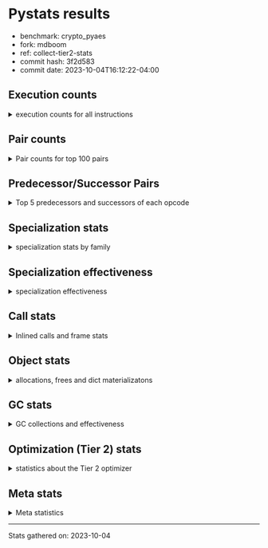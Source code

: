 
# Pystats results

- benchmark: crypto_pyaes
- fork: mdboom
- ref: collect-tier2-stats
- commit hash: 3f2d583
- commit date: 2023-10-04T16:12:22-04:00

## Execution counts

<details>
<summary> execution counts for all instructions </summary>

|Name | Count | Self | Cumulative | Miss ratio | 
|---|---:|---:|---:|---:|
| LOAD_FAST | 43,683,180 | 19.5% | 19.5% |  |
| BINARY_OP | 33,325,640 | 14.9% | 34.4% |  |
| BINARY_SUBSCR_LIST_INT | 22,788,960 | 10.2% | 44.6% |  |
| LOAD_CONST | 18,829,860 | 8.4% | 53.0% |  |
| LOAD_FAST_LOAD_FAST | 13,299,720 | 5.9% | 58.9% |  |
| ENTER_EXECUTOR | 8,807,080 | 3.9% | 62.8% |  |
| LOAD_ATTR_INSTANCE_VALUE | 7,770,840 | 3.5% | 66.3% |  |
| STORE_FAST | 6,739,500 | 3.0% | 69.3% |  |
| STORE_SUBSCR_LIST_INT | 6,391,800 | 2.9% | 72.2% |  |
| BINARY_OP_ADD_INT | 4,318,320 | 1.9% | 74.1% |  |
| LOAD_GLOBAL_MODULE | 4,144,840 | 1.9% | 75.9% |  |
| LOAD_ATTR_METHOD_NO_DICT | 3,796,320 | 1.7% | 77.6% |  |
| PUSH_NULL | 3,106,740 | 1.4% | 79.0% |  |
| LOAD_ATTR_NONDESCRIPTOR_WITH_VALUES | 2,934,720 | 1.3% | 80.3% |  |
| LIST_APPEND | 2,933,160 | 1.3% | 81.6% |  |
| STORE_FAST_STORE_FAST | 2,932,560 | 1.3% | 83.0% |  |
| CALL_LIST_APPEND | 2,760,960 | 1.2% | 84.2% |  |
| FOR_ITER | 2,760,780 | 1.2% | 85.4% |  |
| JUMP_BACKWARD | 2,760,560 | 1.2% | 86.7% |  |
| UNPACK_SEQUENCE_TWO_TUPLE | 2,760,000 | 1.2% | 87.9% |  |
| LOAD_GLOBAL_BUILTIN | 2,417,220 | 1.1% | 89.0% |  |
| RESUME_CHECK | 2,244,300 | 1.0% | 90.0% |  |
| POP_JUMP_IF_FALSE | 2,078,580 | 0.9% | 90.9% |  |
| RETURN_VALUE | 2,071,380 | 0.9% | 91.8% |  |
| CALL_PY_EXACT_ARGS | 2,071,260 | 0.9% | 92.7% |  |
| LOAD_ATTR_MODULE | 1,553,560 | 0.7% | 93.4% |  |
| TO_BOOL | 1,553,420 | 0.7% | 94.1% |  |
| CALL_TYPE_1 | 1,553,040 | 0.7% | 94.8% |  |
| CALL_METHOD_DESCRIPTOR_NOARGS | 1,553,040 | 0.7% | 95.5% |  |
| CALL_METHOD_DESCRIPTOR_FAST | 1,553,040 | 0.7% | 96.2% |  |
| SWAP | 869,400 | 0.4% | 96.6% |  |
| FOR_ITER_RANGE | 865,400 | 0.4% | 97.0% |  |
| GET_ITER | 865,020 | 0.4% | 97.4% |  |
| CALL_BUILTIN_CLASS | 864,900 | 0.4% | 97.8% |  |
| CALL_LEN | 863,640 | 0.4% | 98.1% |  |
| BUILD_LIST | 691,260 | 0.3% | 98.4% |  |
| COMPARE_OP_INT | 525,240 | 0.2% | 98.7% |  |
| COPY | 348,120 | 0.2% | 98.8% |  |
| BINARY_OP_SUBTRACT_INT | 347,880 | 0.2% | 99.0% |  |
| BINARY_OP_MULTIPLY_INT | 345,240 | 0.2% | 99.1% |  |
| LIST_EXTEND | 345,180 | 0.2% | 99.3% |  |
| POP_TOP | 344,820 | 0.2% | 99.5% |  |
| STORE_ATTR_INSTANCE_VALUE | 173,400 | 0.1% | 99.5% |  |
| LOAD_FAST_AND_CLEAR | 173,280 | 0.1% | 99.6% |  |
| RETURN_CONST | 173,040 | 0.1% | 99.7% |  |
| BINARY_SLICE | 172,920 | 0.1% | 99.8% |  |
| LOAD_ATTR_METHOD_WITH_VALUES | 172,860 | 0.1% | 99.8% |  |
| UNPACK_SEQUENCE_LIST | 172,560 | 0.1% | 99.9% |  |
| LOAD_ATTR_PROPERTY | 172,560 | 0.1% | 100.0% |  |
| JUMP_FORWARD | 1,200 | 0.0% | 100.0% |  |
| EXTENDED_ARG | 1,200 | 0.0% | 100.0% |  |
| CALL | 900 | 0.0% | 100.0% |  |
| LOAD_ATTR | 320 | 0.0% | 100.0% |  |
| INTERPRETER_EXIT | 240 | 0.0% | 100.0% |  |
| CALL_BUILTIN_FAST | 240 | 0.0% | 100.0% |  |
| BINARY_SUBSCR_TUPLE_INT | 240 | 0.0% | 100.0% |  |
| LOAD_GLOBAL | 220 | 0.0% | 100.0% |  |
| LOAD_DEREF | 180 | 0.0% | 100.0% |  |
| TO_BOOL_BOOL | 120 | 0.0% | 100.0% |  |
| STORE_FAST_LOAD_FAST | 120 | 0.0% | 100.0% |  |
| POP_JUMP_IF_NOT_NONE | 120 | 0.0% | 100.0% |  |
| EXIT_INIT_CHECK | 120 | 0.0% | 100.0% |  |
| CONTAINS_OP | 120 | 0.0% | 100.0% |  |
| CALL_ISINSTANCE | 120 | 0.0% | 100.0% |  |
| CALL_FUNCTION_EX | 120 | 0.0% | 100.0% |  |
| CALL_ALLOC_AND_ENTER_INIT | 120 | 0.0% | 100.0% |  |
| BINARY_SUBSCR_DICT | 120 | 0.0% | 100.0% |  |
| COMPARE_OP | 80 | 0.0% | 100.0% |  |
| NOP | 60 | 0.0% | 100.0% |  |
| LOAD_FAST_CHECK | 60 | 0.0% | 100.0% |  |
| COPY_FREE_VARS | 60 | 0.0% | 100.0% |  |
| CALL_INTRINSIC_1 | 60 | 0.0% | 100.0% |  |
| BINARY_OP_SUBTRACT_FLOAT | 60 | 0.0% | 100.0% |  |


</details>

## Pair counts

<details>
<summary> Pair counts for top 100 pairs </summary>

|Pair | Count | Self | Cumulative | 
|---|---:|---:|---:|
| LOAD_CONST BINARY_OP | 14,676,000 | 6.6% | 6.6% |
| LOAD_FAST BINARY_SUBSCR_LIST_INT | 13,116,120 | 5.9% | 12.4% |
| BINARY_SUBSCR_LIST_INT LOAD_FAST | 8,980,320 | 4.0% | 16.4% |
| BINARY_SUBSCR_LIST_INT BINARY_OP | 8,457,120 | 3.8% | 20.2% |
| BINARY_OP BINARY_SUBSCR_LIST_INT | 8,285,280 | 3.7% | 23.9% |
| LOAD_FAST LOAD_ATTR_INSTANCE_VALUE | 7,770,600 | 3.5% | 27.4% |
| BINARY_OP LOAD_FAST | 7,075,800 | 3.2% | 30.5% |
| LOAD_ATTR_INSTANCE_VALUE LOAD_FAST | 6,733,440 | 3.0% | 33.5% |
| STORE_SUBSCR_LIST_INT ENTER_EXECUTOR | 6,214,960 | 2.8% | 36.3% |
| LOAD_FAST_LOAD_FAST STORE_SUBSCR_LIST_INT | 6,212,160 | 2.8% | 39.1% |
| BINARY_OP LOAD_FAST_LOAD_FAST | 6,212,160 | 2.8% | 41.8% |
| BINARY_SUBSCR_LIST_INT LOAD_CONST | 5,177,520 | 2.3% | 44.2% |
| ENTER_EXECUTOR BINARY_OP | 4,660,200 | 2.1% | 46.2% |
| BINARY_OP LOAD_CONST | 4,314,840 | 1.9% | 48.2% |
| LOAD_FAST_LOAD_FAST LOAD_FAST | 3,969,120 | 1.8% | 49.9% |
| BINARY_OP_ADD_INT LOAD_CONST | 3,969,000 | 1.8% | 51.7% |
| LOAD_FAST BINARY_OP_ADD_INT | 3,968,880 | 1.8% | 53.5% |
| LOAD_ATTR_METHOD_NO_DICT LOAD_FAST | 3,796,320 | 1.7% | 55.2% |
| PUSH_NULL LOAD_FAST | 3,106,200 | 1.4% | 56.6% |
| LOAD_FAST LOAD_ATTR_NONDESCRIPTOR_WITH_VALUES | 2,934,720 | 1.3% | 57.9% |
| LOAD_ATTR_NONDESCRIPTOR_WITH_VALUES LOAD_FAST_LOAD_FAST | 2,933,520 | 1.3% | 59.2% |
| BINARY_OP LIST_APPEND | 2,932,920 | 1.3% | 60.5% |
| LIST_APPEND JUMP_BACKWARD | 2,760,180 | 1.2% | 61.7% |
| UNPACK_SEQUENCE_TWO_TUPLE STORE_FAST_STORE_FAST | 2,760,000 | 1.2% | 63.0% |
| STORE_FAST_STORE_FAST LOAD_FAST_LOAD_FAST | 2,760,000 | 1.2% | 64.2% |
| LOAD_FAST_LOAD_FAST BINARY_OP | 2,760,000 | 1.2% | 65.4% |
| JUMP_BACKWARD FOR_ITER | 2,760,000 | 1.2% | 66.7% |
| FOR_ITER UNPACK_SEQUENCE_TWO_TUPLE | 2,760,000 | 1.2% | 67.9% |
| LOAD_FAST LOAD_CONST | 2,426,640 | 1.1% | 69.0% |
| LOAD_GLOBAL_BUILTIN LOAD_FAST | 2,416,980 | 1.1% | 70.0% |
| STORE_FAST LOAD_GLOBAL_MODULE | 2,416,680 | 1.1% | 71.1% |
| STORE_FAST LOAD_FAST | 2,246,940 | 1.0% | 72.1% |
| LOAD_FAST LOAD_ATTR_METHOD_NO_DICT | 2,243,280 | 1.0% | 73.1% |
| BINARY_OP CALL_LIST_APPEND | 2,243,280 | 1.0% | 74.1% |
| CALL_PY_EXACT_ARGS RESUME_CHECK | 2,071,260 | 0.9% | 75.1% |
| CALL_LIST_APPEND LOAD_FAST | 2,070,720 | 0.9% | 76.0% |
| BINARY_OP BINARY_OP | 1,909,380 | 0.9% | 76.8% |
| RESUME_CHECK LOAD_GLOBAL_BUILTIN | 1,726,120 | 0.8% | 77.6% |
| LOAD_ATTR_MODULE PUSH_NULL | 1,553,560 | 0.7% | 78.3% |
| POP_JUMP_IF_FALSE LOAD_FAST | 1,553,460 | 0.7% | 79.0% |
| LOAD_GLOBAL_MODULE LOAD_ATTR_MODULE | 1,553,460 | 0.7% | 79.7% |
| LOAD_FAST CALL_PY_EXACT_ARGS | 1,553,360 | 0.7% | 80.4% |
| RETURN_VALUE STORE_FAST | 1,553,280 | 0.7% | 81.1% |
| TO_BOOL POP_JUMP_IF_FALSE | 1,553,040 | 0.7% | 81.8% |
| STORE_FAST ENTER_EXECUTOR | 1,553,040 | 0.7% | 82.5% |
| LOAD_GLOBAL_MODULE LOAD_ATTR_METHOD_NO_DICT | 1,553,040 | 0.7% | 83.2% |
| LOAD_FAST TO_BOOL | 1,553,040 | 0.7% | 83.8% |
| LOAD_FAST PUSH_NULL | 1,553,040 | 0.7% | 84.5% |
| LOAD_FAST CALL_TYPE_1 | 1,553,040 | 0.7% | 85.2% |
| LOAD_FAST CALL_METHOD_DESCRIPTOR_NOARGS | 1,553,040 | 0.7% | 85.9% |
| LOAD_FAST CALL_METHOD_DESCRIPTOR_FAST | 1,553,040 | 0.7% | 86.6% |
| ENTER_EXECUTOR LOAD_GLOBAL_MODULE | 1,553,040 | 0.7% | 87.3% |
| CALL_TYPE_1 STORE_FAST | 1,553,040 | 0.7% | 88.0% |
| CALL_METHOD_DESCRIPTOR_NOARGS RETURN_VALUE | 1,553,040 | 0.7% | 88.7% |
| CALL_METHOD_DESCRIPTOR_FAST STORE_FAST | 1,553,040 | 0.7% | 89.4% |
| ENTER_EXECUTOR LOAD_FAST_LOAD_FAST | 1,381,680 | 0.6% | 90.0% |
| FOR_ITER_RANGE STORE_FAST | 865,180 | 0.4% | 90.4% |
| CALL_BUILTIN_CLASS GET_ITER | 864,840 | 0.4% | 90.8% |
| LOAD_CONST BINARY_SUBSCR_LIST_INT | 862,800 | 0.4% | 91.2% |
| LOAD_GLOBAL_MODULE LOAD_CONST | 692,040 | 0.3% | 91.5% |
| GET_ITER FOR_ITER_RANGE | 691,860 | 0.3% | 91.8% |
| LOAD_CONST LOAD_CONST | 690,600 | 0.3% | 92.1% |
| LOAD_CONST CALL_BUILTIN_CLASS | 690,600 | 0.3% | 92.4% |
| LOAD_FAST BINARY_OP | 690,380 | 0.3% | 92.7% |
| CALL_LIST_APPEND ENTER_EXECUTOR | 690,240 | 0.3% | 93.0% |
| COMPARE_OP_INT POP_JUMP_IF_FALSE | 525,120 | 0.2% | 93.3% |
| LOAD_CONST LOAD_FAST | 519,720 | 0.2% | 93.5% |
| CALL_LEN LOAD_CONST | 518,160 | 0.2% | 93.7% |
| LOAD_ATTR_INSTANCE_VALUE CALL_LEN | 517,800 | 0.2% | 93.9% |
| ENTER_EXECUTOR CALL_LIST_APPEND | 517,680 | 0.2% | 94.2% |
| LOAD_CONST BINARY_OP_ADD_INT | 349,440 | 0.2% | 94.3% |
| LOAD_FAST_LOAD_FAST BINARY_SUBSCR_LIST_INT | 348,000 | 0.2% | 94.5% |
| LOAD_CONST COMPARE_OP_INT | 346,440 | 0.2% | 94.6% |
| LOAD_CONST BINARY_OP_SUBTRACT_INT | 346,440 | 0.2% | 94.8% |
| LOAD_FAST CALL_LEN | 345,840 | 0.2% | 95.0% |
| BUILD_LIST LOAD_CONST | 345,360 | 0.2% | 95.1% |
| RESUME_CHECK LOAD_FAST | 345,180 | 0.2% | 95.3% |
| STORE_FAST BUILD_LIST | 345,120 | 0.2% | 95.4% |
| LOAD_FAST BINARY_OP_MULTIPLY_INT | 345,120 | 0.2% | 95.6% |
| LOAD_CONST LIST_EXTEND | 345,120 | 0.2% | 95.7% |
| BINARY_OP_MULTIPLY_INT LOAD_CONST | 345,120 | 0.2% | 95.9% |
| SWAP SWAP | 175,080 | 0.1% | 96.0% |
| SWAP STORE_SUBSCR_LIST_INT | 175,080 | 0.1% | 96.0% |
| STORE_SUBSCR_LIST_INT LOAD_FAST | 175,080 | 0.1% | 96.1% |
| BINARY_OP SWAP | 174,960 | 0.1% | 96.2% |
| LOAD_FAST CALL_BUILTIN_CLASS | 174,040 | 0.1% | 96.3% |
| COPY COPY | 174,000 | 0.1% | 96.3% |
| COPY BINARY_SUBSCR_LIST_INT | 174,000 | 0.1% | 96.4% |
| POP_JUMP_IF_FALSE ENTER_EXECUTOR | 173,640 | 0.1% | 96.5% |
| ENTER_EXECUTOR LOAD_FAST | 173,520 | 0.1% | 96.6% |
| SWAP BUILD_LIST | 173,160 | 0.1% | 96.7% |
| LOAD_GLOBAL_MODULE LOAD_FAST | 173,160 | 0.1% | 96.7% |
| LOAD_FAST_AND_CLEAR SWAP | 173,160 | 0.1% | 96.8% |
| GET_ITER LOAD_FAST_AND_CLEAR | 173,160 | 0.1% | 96.9% |
| BUILD_LIST SWAP | 173,160 | 0.1% | 97.0% |
| SWAP FOR_ITER_RANGE | 173,040 | 0.1% | 97.0% |
| LIST_APPEND ENTER_EXECUTOR | 172,980 | 0.1% | 97.1% |
| STORE_FAST STORE_FAST | 172,920 | 0.1% | 97.2% |
| RESUME_CHECK LOAD_GLOBAL_MODULE | 172,920 | 0.1% | 97.3% |
| LOAD_FAST COPY | 172,800 | 0.1% | 97.4% |


</details>

## Predecessor/Successor Pairs

<details>
<summary> Top 5 predecessors and successors of each opcode </summary>

### BINARY_SLICE

<details>
<summary> Successors and predecessors for BINARY_SLICE </summary>

|Predecessors | Count | Percentage | 
|---|---:|---:|
| BINARY_OP_ADD_INT | 172,800 | 99.9% |
| LOAD_CONST | 120 | 0.1% |

|Successors | Count | Percentage | 
|---|---:|---:|
| CALL_PY_EXACT_ARGS | 172,560 | 99.8% |
| CALL_BUILTIN_FAST | 240 | 0.1% |
| LOAD_FAST | 120 | 0.1% |


</details>

### CACHE

<details>
<summary> Successors and predecessors for CACHE </summary>

|Predecessors | Count | Percentage | 
|---|---:|---:|

|Successors | Count | Percentage | 
|---|---:|---:|
| RESUME_CHECK | 240 | 100.0% |


</details>

### EXIT_INIT_CHECK

<details>
<summary> Successors and predecessors for EXIT_INIT_CHECK </summary>

|Predecessors | Count | Percentage | 
|---|---:|---:|
| RETURN_CONST | 120 | 100.0% |

|Successors | Count | Percentage | 
|---|---:|---:|
| RETURN_VALUE | 120 | 100.0% |


</details>

### GET_ITER

<details>
<summary> Successors and predecessors for GET_ITER </summary>

|Predecessors | Count | Percentage | 
|---|---:|---:|
| CALL_BUILTIN_CLASS | 864,840 | 100.0% |
| CALL | 120 | 0.0% |
| LOAD_FAST | 60 | 0.0% |

|Successors | Count | Percentage | 
|---|---:|---:|
| FOR_ITER_RANGE | 691,860 | 80.0% |
| LOAD_FAST_AND_CLEAR | 173,160 | 20.0% |


</details>

### INTERPRETER_EXIT

<details>
<summary> Successors and predecessors for INTERPRETER_EXIT </summary>

|Predecessors | Count | Percentage | 
|---|---:|---:|
| RETURN_CONST | 240 | 100.0% |

|Successors | Count | Percentage | 
|---|---:|---:|


</details>

### NOP

<details>
<summary> Successors and predecessors for NOP </summary>

|Predecessors | Count | Percentage | 
|---|---:|---:|
| POP_TOP | 60 | 100.0% |

|Successors | Count | Percentage | 
|---|---:|---:|
| LOAD_DEREF | 60 | 100.0% |


</details>

### POP_TOP

<details>
<summary> Successors and predecessors for POP_TOP </summary>

|Predecessors | Count | Percentage | 
|---|---:|---:|
| RETURN_CONST | 172,680 | 50.1% |
| POP_JUMP_IF_FALSE | 172,080 | 49.9% |
| CALL | 60 | 0.0% |

|Successors | Count | Percentage | 
|---|---:|---:|
| LOAD_GLOBAL_BUILTIN | 172,560 | 50.0% |
| RETURN_CONST | 172,080 | 49.9% |
| LOAD_FAST | 120 | 0.0% |
| NOP | 60 | 0.0% |


</details>

### PUSH_NULL

<details>
<summary> Successors and predecessors for PUSH_NULL </summary>

|Predecessors | Count | Percentage | 
|---|---:|---:|
| LOAD_ATTR_MODULE | 1,553,560 | 50.0% |
| LOAD_FAST | 1,553,040 | 50.0% |
| LOAD_DEREF | 120 | 0.0% |
| LOAD_ATTR | 20 | 0.0% |

|Successors | Count | Percentage | 
|---|---:|---:|
| LOAD_FAST | 3,106,200 | 100.0% |
| LOAD_CONST | 240 | 0.0% |
| CALL | 180 | 0.0% |
| LOAD_GLOBAL_MODULE | 80 | 0.0% |
| LOAD_GLOBAL | 40 | 0.0% |


</details>

### RETURN_VALUE

<details>
<summary> Successors and predecessors for RETURN_VALUE </summary>

|Predecessors | Count | Percentage | 
|---|---:|---:|
| CALL_METHOD_DESCRIPTOR_NOARGS | 1,553,040 | 75.0% |
| LOAD_FAST | 172,740 | 8.3% |
| LOAD_ATTR_INSTANCE_VALUE | 172,560 | 8.3% |
| BINARY_OP | 172,560 | 8.3% |
| RETURN_VALUE | 240 | 0.0% |

|Successors | Count | Percentage | 
|---|---:|---:|
| STORE_FAST | 1,553,280 | 75.0% |
| LOAD_FAST | 172,680 | 8.3% |
| CALL_PY_EXACT_ARGS | 172,560 | 8.3% |
| BINARY_OP | 172,560 | 8.3% |
| RETURN_VALUE | 240 | 0.0% |


</details>

### TO_BOOL

<details>
<summary> Successors and predecessors for TO_BOOL </summary>

|Predecessors | Count | Percentage | 
|---|---:|---:|
| LOAD_FAST | 1,553,040 | 100.0% |
| TO_BOOL | 380 | 0.0% |

|Successors | Count | Percentage | 
|---|---:|---:|
| POP_JUMP_IF_FALSE | 1,553,040 | 100.0% |
| TO_BOOL | 380 | 0.0% |


</details>

### BINARY_OP

<details>
<summary> Successors and predecessors for BINARY_OP </summary>

|Predecessors | Count | Percentage | 
|---|---:|---:|
| LOAD_CONST | 14,676,000 | 44.0% |
| BINARY_SUBSCR_LIST_INT | 8,457,120 | 25.4% |
| ENTER_EXECUTOR | 4,660,200 | 14.0% |
| LOAD_FAST_LOAD_FAST | 2,760,000 | 8.3% |
| BINARY_OP | 1,909,380 | 5.7% |

|Successors | Count | Percentage | 
|---|---:|---:|
| BINARY_SUBSCR_LIST_INT | 8,285,280 | 24.9% |
| LOAD_FAST | 7,075,800 | 21.2% |
| LOAD_FAST_LOAD_FAST | 6,212,160 | 18.6% |
| LOAD_CONST | 4,314,840 | 12.9% |
| LIST_APPEND | 2,932,920 | 8.8% |


</details>

### BUILD_LIST

<details>
<summary> Successors and predecessors for BUILD_LIST </summary>

|Predecessors | Count | Percentage | 
|---|---:|---:|
| STORE_FAST | 345,120 | 49.9% |
| SWAP | 173,160 | 25.0% |
| ENTER_EXECUTOR | 172,560 | 25.0% |
| LOAD_CONST | 240 | 0.0% |
| STORE_ATTR_INSTANCE_VALUE | 120 | 0.0% |

|Successors | Count | Percentage | 
|---|---:|---:|
| LOAD_CONST | 345,360 | 50.0% |
| SWAP | 173,160 | 25.0% |
| STORE_FAST | 172,560 | 25.0% |
| LOAD_FAST | 120 | 0.0% |
| LOAD_DEREF | 60 | 0.0% |


</details>

### CALL

<details>
<summary> Successors and predecessors for CALL </summary>

|Predecessors | Count | Percentage | 
|---|---:|---:|
| LOAD_GLOBAL_MODULE | 260 | 28.9% |
| PUSH_NULL | 180 | 20.0% |
| LOAD_FAST | 180 | 20.0% |
| CALL | 160 | 17.8% |
| LOAD_ATTR_INSTANCE_VALUE | 120 | 13.3% |

|Successors | Count | Percentage | 
|---|---:|---:|
| STORE_FAST | 300 | 33.3% |
| CALL | 160 | 17.8% |
| RETURN_VALUE | 120 | 13.3% |
| GET_ITER | 120 | 13.3% |
| POP_TOP | 60 | 6.7% |


</details>

### CALL_FUNCTION_EX

<details>
<summary> Successors and predecessors for CALL_FUNCTION_EX </summary>

|Predecessors | Count | Percentage | 
|---|---:|---:|
| LOAD_FAST | 60 | 50.0% |
| CALL_INTRINSIC_1 | 60 | 50.0% |

|Successors | Count | Percentage | 
|---|---:|---:|
| RESUME_CHECK | 60 | 50.0% |
| COPY_FREE_VARS | 60 | 50.0% |


</details>

### CALL_INTRINSIC_1

<details>
<summary> Successors and predecessors for CALL_INTRINSIC_1 </summary>

|Predecessors | Count | Percentage | 
|---|---:|---:|
| LIST_EXTEND | 60 | 100.0% |

|Successors | Count | Percentage | 
|---|---:|---:|
| CALL_FUNCTION_EX | 60 | 100.0% |


</details>

### COMPARE_OP

<details>
<summary> Successors and predecessors for COMPARE_OP </summary>

|Predecessors | Count | Percentage | 
|---|---:|---:|
| LOAD_GLOBAL_MODULE | 60 | 75.0% |
| COMPARE_OP | 20 | 25.0% |

|Successors | Count | Percentage | 
|---|---:|---:|
| POP_JUMP_IF_FALSE | 60 | 75.0% |
| COMPARE_OP | 20 | 25.0% |


</details>

### CONTAINS_OP

<details>
<summary> Successors and predecessors for CONTAINS_OP </summary>

|Predecessors | Count | Percentage | 
|---|---:|---:|
| LOAD_CONST | 120 | 100.0% |

|Successors | Count | Percentage | 
|---|---:|---:|
| POP_JUMP_IF_FALSE | 120 | 100.0% |


</details>

### COPY

<details>
<summary> Successors and predecessors for COPY </summary>

|Predecessors | Count | Percentage | 
|---|---:|---:|
| COPY | 174,000 | 50.0% |
| LOAD_FAST | 172,800 | 49.6% |
| LOAD_FAST_LOAD_FAST | 1,200 | 0.3% |
| LOAD_CONST | 120 | 0.0% |

|Successors | Count | Percentage | 
|---|---:|---:|
| COPY | 174,000 | 50.0% |
| BINARY_SUBSCR_LIST_INT | 174,000 | 50.0% |
| LOAD_ATTR_INSTANCE_VALUE | 120 | 0.0% |


</details>

### COPY_FREE_VARS

<details>
<summary> Successors and predecessors for COPY_FREE_VARS </summary>

|Predecessors | Count | Percentage | 
|---|---:|---:|
| CALL_FUNCTION_EX | 60 | 100.0% |

|Successors | Count | Percentage | 
|---|---:|---:|
| RESUME_CHECK | 60 | 100.0% |


</details>

### ENTER_EXECUTOR

<details>
<summary> Successors and predecessors for ENTER_EXECUTOR </summary>

|Predecessors | Count | Percentage | 
|---|---:|---:|
| STORE_SUBSCR_LIST_INT | 6,214,960 | 70.6% |
| STORE_FAST | 1,553,040 | 17.6% |
| CALL_LIST_APPEND | 690,240 | 7.8% |
| POP_JUMP_IF_FALSE | 173,640 | 2.0% |
| LIST_APPEND | 172,980 | 2.0% |

|Successors | Count | Percentage | 
|---|---:|---:|
| BINARY_OP | 4,660,200 | 52.9% |
| LOAD_GLOBAL_MODULE | 1,553,040 | 17.6% |
| LOAD_FAST_LOAD_FAST | 1,381,680 | 15.7% |
| CALL_LIST_APPEND | 517,680 | 5.9% |
| LOAD_FAST | 173,520 | 2.0% |


</details>

### EXTENDED_ARG

<details>
<summary> Successors and predecessors for EXTENDED_ARG </summary>

|Predecessors | Count | Percentage | 
|---|---:|---:|
| POP_JUMP_IF_FALSE | 1,080 | 90.0% |
| COMPARE_OP_INT | 120 | 10.0% |

|Successors | Count | Percentage | 
|---|---:|---:|
| ENTER_EXECUTOR | 1,080 | 90.0% |
| POP_JUMP_IF_FALSE | 120 | 10.0% |


</details>

### FOR_ITER

<details>
<summary> Successors and predecessors for FOR_ITER </summary>

|Predecessors | Count | Percentage | 
|---|---:|---:|
| JUMP_BACKWARD | 2,760,000 | 100.0% |
| FOR_ITER | 660 | 0.0% |
| SWAP | 120 | 0.0% |

|Successors | Count | Percentage | 
|---|---:|---:|
| UNPACK_SEQUENCE_TWO_TUPLE | 2,760,000 | 100.0% |
| FOR_ITER | 660 | 0.0% |
| STORE_FAST | 120 | 0.0% |


</details>

### JUMP_BACKWARD

<details>
<summary> Successors and predecessors for JUMP_BACKWARD </summary>

|Predecessors | Count | Percentage | 
|---|---:|---:|
| LIST_APPEND | 2,760,180 | 100.0% |
| STORE_SUBSCR_LIST_INT | 320 | 0.0% |
| STORE_FAST | 60 | 0.0% |

|Successors | Count | Percentage | 
|---|---:|---:|
| FOR_ITER | 2,760,000 | 100.0% |
| FOR_ITER_RANGE | 500 | 0.0% |
| ENTER_EXECUTOR | 60 | 0.0% |


</details>

### JUMP_FORWARD

<details>
<summary> Successors and predecessors for JUMP_FORWARD </summary>

|Predecessors | Count | Percentage | 
|---|---:|---:|
| ENTER_EXECUTOR | 1,200 | 100.0% |

|Successors | Count | Percentage | 
|---|---:|---:|
| LOAD_CONST | 1,200 | 100.0% |


</details>

### LIST_APPEND

<details>
<summary> Successors and predecessors for LIST_APPEND </summary>

|Predecessors | Count | Percentage | 
|---|---:|---:|
| BINARY_OP | 2,932,920 | 100.0% |
| BINARY_SUBSCR_TUPLE_INT | 240 | 0.0% |

|Successors | Count | Percentage | 
|---|---:|---:|
| JUMP_BACKWARD | 2,760,180 | 94.1% |
| ENTER_EXECUTOR | 172,980 | 5.9% |


</details>

### LIST_EXTEND

<details>
<summary> Successors and predecessors for LIST_EXTEND </summary>

|Predecessors | Count | Percentage | 
|---|---:|---:|
| LOAD_CONST | 345,120 | 100.0% |
| LOAD_DEREF | 60 | 0.0% |

|Successors | Count | Percentage | 
|---|---:|---:|
| UNPACK_SEQUENCE_LIST | 172,560 | 50.0% |
| STORE_FAST | 172,560 | 50.0% |
| CALL_INTRINSIC_1 | 60 | 0.0% |


</details>

### LOAD_ATTR

<details>
<summary> Successors and predecessors for LOAD_ATTR </summary>

|Predecessors | Count | Percentage | 
|---|---:|---:|
| LOAD_GLOBAL_MODULE | 220 | 68.8% |
| LOAD_FAST | 60 | 18.8% |
| LOAD_GLOBAL | 20 | 6.2% |
| LOAD_ATTR | 20 | 6.2% |

|Successors | Count | Percentage | 
|---|---:|---:|
| LOAD_FAST_LOAD_FAST | 120 | 37.5% |
| LOAD_ATTR_MODULE | 100 | 31.2% |
| LOAD_ATTR_METHOD_WITH_VALUES | 60 | 18.8% |
| PUSH_NULL | 20 | 6.2% |
| LOAD_ATTR | 20 | 6.2% |


</details>

### LOAD_CONST

<details>
<summary> Successors and predecessors for LOAD_CONST </summary>

|Predecessors | Count | Percentage | 
|---|---:|---:|
| BINARY_SUBSCR_LIST_INT | 5,177,520 | 27.5% |
| BINARY_OP | 4,314,840 | 22.9% |
| BINARY_OP_ADD_INT | 3,969,000 | 21.1% |
| LOAD_FAST | 2,426,640 | 12.9% |
| LOAD_GLOBAL_MODULE | 692,040 | 3.7% |

|Successors | Count | Percentage | 
|---|---:|---:|
| BINARY_OP | 14,676,000 | 77.9% |
| BINARY_SUBSCR_LIST_INT | 862,800 | 4.6% |
| LOAD_CONST | 690,600 | 3.7% |
| CALL_BUILTIN_CLASS | 690,600 | 3.7% |
| LOAD_FAST | 519,720 | 2.8% |


</details>

### LOAD_DEREF

<details>
<summary> Successors and predecessors for LOAD_DEREF </summary>

|Predecessors | Count | Percentage | 
|---|---:|---:|
| RESUME_CHECK | 60 | 33.3% |
| NOP | 60 | 33.3% |
| BUILD_LIST | 60 | 33.3% |

|Successors | Count | Percentage | 
|---|---:|---:|
| PUSH_NULL | 120 | 66.7% |
| LIST_EXTEND | 60 | 33.3% |


</details>

### LOAD_FAST

<details>
<summary> Successors and predecessors for LOAD_FAST </summary>

|Predecessors | Count | Percentage | 
|---|---:|---:|
| BINARY_SUBSCR_LIST_INT | 8,980,320 | 20.6% |
| BINARY_OP | 7,075,800 | 16.2% |
| LOAD_ATTR_INSTANCE_VALUE | 6,733,440 | 15.4% |
| LOAD_FAST_LOAD_FAST | 3,969,120 | 9.1% |
| LOAD_ATTR_METHOD_NO_DICT | 3,796,320 | 8.7% |

|Successors | Count | Percentage | 
|---|---:|---:|
| BINARY_SUBSCR_LIST_INT | 13,116,120 | 30.0% |
| LOAD_ATTR_INSTANCE_VALUE | 7,770,600 | 17.8% |
| BINARY_OP_ADD_INT | 3,968,880 | 9.1% |
| LOAD_ATTR_NONDESCRIPTOR_WITH_VALUES | 2,934,720 | 6.7% |
| LOAD_CONST | 2,426,640 | 5.6% |


</details>

### LOAD_FAST_AND_CLEAR

<details>
<summary> Successors and predecessors for LOAD_FAST_AND_CLEAR </summary>

|Predecessors | Count | Percentage | 
|---|---:|---:|
| GET_ITER | 173,160 | 99.9% |
| LOAD_FAST_AND_CLEAR | 120 | 0.1% |

|Successors | Count | Percentage | 
|---|---:|---:|
| SWAP | 173,160 | 99.9% |
| LOAD_FAST_AND_CLEAR | 120 | 0.1% |


</details>

### LOAD_FAST_CHECK

<details>
<summary> Successors and predecessors for LOAD_FAST_CHECK </summary>

|Predecessors | Count | Percentage | 
|---|---:|---:|
| STORE_FAST | 60 | 100.0% |

|Successors | Count | Percentage | 
|---|---:|---:|
| LOAD_GLOBAL_MODULE | 40 | 66.7% |
| LOAD_GLOBAL | 20 | 33.3% |


</details>

### LOAD_FAST_LOAD_FAST

<details>
<summary> Successors and predecessors for LOAD_FAST_LOAD_FAST </summary>

|Predecessors | Count | Percentage | 
|---|---:|---:|
| BINARY_OP | 6,212,160 | 46.7% |
| LOAD_ATTR_NONDESCRIPTOR_WITH_VALUES | 2,933,520 | 22.1% |
| STORE_FAST_STORE_FAST | 2,760,000 | 20.8% |
| ENTER_EXECUTOR | 1,381,680 | 10.4% |
| STORE_FAST | 4,080 | 0.0% |

|Successors | Count | Percentage | 
|---|---:|---:|
| STORE_SUBSCR_LIST_INT | 6,212,160 | 46.7% |
| LOAD_FAST | 3,969,120 | 29.8% |
| BINARY_OP | 2,760,000 | 20.8% |
| BINARY_SUBSCR_LIST_INT | 348,000 | 2.6% |
| COMPARE_OP_INT | 6,120 | 0.0% |


</details>

### LOAD_GLOBAL

<details>
<summary> Successors and predecessors for LOAD_GLOBAL </summary>

|Predecessors | Count | Percentage | 
|---|---:|---:|
| STORE_FAST | 60 | 27.3% |
| RETURN_VALUE | 40 | 18.2% |
| PUSH_NULL | 40 | 18.2% |
| RESUME_CHECK | 20 | 9.1% |
| LOAD_FAST_CHECK | 20 | 9.1% |

|Successors | Count | Percentage | 
|---|---:|---:|
| LOAD_GLOBAL_MODULE | 180 | 81.8% |
| LOAD_GLOBAL_BUILTIN | 20 | 9.1% |
| LOAD_ATTR | 20 | 9.1% |


</details>

### POP_JUMP_IF_FALSE

<details>
<summary> Successors and predecessors for POP_JUMP_IF_FALSE </summary>

|Predecessors | Count | Percentage | 
|---|---:|---:|
| TO_BOOL | 1,553,040 | 74.7% |
| COMPARE_OP_INT | 525,120 | 25.3% |
| TO_BOOL_BOOL | 120 | 0.0% |
| EXTENDED_ARG | 120 | 0.0% |
| CONTAINS_OP | 120 | 0.0% |

|Successors | Count | Percentage | 
|---|---:|---:|
| LOAD_FAST | 1,553,460 | 74.7% |
| ENTER_EXECUTOR | 173,640 | 8.4% |
| LOAD_GLOBAL_BUILTIN | 172,560 | 8.3% |
| POP_TOP | 172,080 | 8.3% |
| LOAD_FAST_LOAD_FAST | 3,720 | 0.2% |


</details>

### POP_JUMP_IF_NOT_NONE

<details>
<summary> Successors and predecessors for POP_JUMP_IF_NOT_NONE </summary>

|Predecessors | Count | Percentage | 
|---|---:|---:|
| LOAD_FAST | 120 | 100.0% |

|Successors | Count | Percentage | 
|---|---:|---:|
| LOAD_GLOBAL_MODULE | 120 | 100.0% |


</details>

### RETURN_CONST

<details>
<summary> Successors and predecessors for RETURN_CONST </summary>

|Predecessors | Count | Percentage | 
|---|---:|---:|
| POP_TOP | 172,080 | 99.4% |
| ENTER_EXECUTOR | 600 | 0.3% |
| STORE_ATTR_INSTANCE_VALUE | 360 | 0.2% |

|Successors | Count | Percentage | 
|---|---:|---:|
| POP_TOP | 172,680 | 99.8% |
| INTERPRETER_EXIT | 240 | 0.1% |
| EXIT_INIT_CHECK | 120 | 0.1% |


</details>

### STORE_FAST

<details>
<summary> Successors and predecessors for STORE_FAST </summary>

|Predecessors | Count | Percentage | 
|---|---:|---:|
| RETURN_VALUE | 1,553,280 | 23.0% |
| CALL_TYPE_1 | 1,553,040 | 23.0% |
| CALL_METHOD_DESCRIPTOR_FAST | 1,553,040 | 23.0% |
| FOR_ITER_RANGE | 865,180 | 12.8% |
| STORE_FAST | 172,920 | 2.6% |

|Successors | Count | Percentage | 
|---|---:|---:|
| LOAD_GLOBAL_MODULE | 2,416,680 | 35.9% |
| LOAD_FAST | 2,246,940 | 33.3% |
| ENTER_EXECUTOR | 1,553,040 | 23.0% |
| BUILD_LIST | 345,120 | 5.1% |
| STORE_FAST | 172,920 | 2.6% |


</details>

### STORE_FAST_LOAD_FAST

<details>
<summary> Successors and predecessors for STORE_FAST_LOAD_FAST </summary>

|Predecessors | Count | Percentage | 
|---|---:|---:|
| FOR_ITER_RANGE | 120 | 100.0% |

|Successors | Count | Percentage | 
|---|---:|---:|
| LOAD_FAST | 120 | 100.0% |


</details>

### STORE_FAST_STORE_FAST

<details>
<summary> Successors and predecessors for STORE_FAST_STORE_FAST </summary>

|Predecessors | Count | Percentage | 
|---|---:|---:|
| UNPACK_SEQUENCE_TWO_TUPLE | 2,760,000 | 94.1% |
| UNPACK_SEQUENCE_LIST | 172,560 | 5.9% |

|Successors | Count | Percentage | 
|---|---:|---:|
| LOAD_FAST_LOAD_FAST | 2,760,000 | 94.1% |
| STORE_FAST | 172,560 | 5.9% |


</details>

### SWAP

<details>
<summary> Successors and predecessors for SWAP </summary>

|Predecessors | Count | Percentage | 
|---|---:|---:|
| SWAP | 175,080 | 20.1% |
| BINARY_OP | 174,960 | 20.1% |
| LOAD_FAST_AND_CLEAR | 173,160 | 19.9% |
| BUILD_LIST | 173,160 | 19.9% |
| BINARY_OP_ADD_INT | 172,680 | 19.9% |

|Successors | Count | Percentage | 
|---|---:|---:|
| SWAP | 175,080 | 20.1% |
| STORE_SUBSCR_LIST_INT | 175,080 | 20.1% |
| BUILD_LIST | 173,160 | 19.9% |
| FOR_ITER_RANGE | 173,040 | 19.9% |
| STORE_ATTR_INSTANCE_VALUE | 172,560 | 19.8% |


</details>

### BINARY_OP_ADD_INT

<details>
<summary> Successors and predecessors for BINARY_OP_ADD_INT </summary>

|Predecessors | Count | Percentage | 
|---|---:|---:|
| LOAD_FAST | 3,968,880 | 91.9% |
| LOAD_CONST | 349,440 | 8.1% |

|Successors | Count | Percentage | 
|---|---:|---:|
| LOAD_CONST | 3,969,000 | 91.9% |
| BINARY_SLICE | 172,800 | 4.0% |
| SWAP | 172,680 | 4.0% |
| STORE_FAST | 3,600 | 0.1% |
| CALL_BUILTIN_CLASS | 240 | 0.0% |


</details>

### BINARY_OP_MULTIPLY_INT

<details>
<summary> Successors and predecessors for BINARY_OP_MULTIPLY_INT </summary>

|Predecessors | Count | Percentage | 
|---|---:|---:|
| LOAD_FAST | 345,120 | 100.0% |
| LOAD_CONST | 120 | 0.0% |

|Successors | Count | Percentage | 
|---|---:|---:|
| LOAD_CONST | 345,120 | 100.0% |
| STORE_FAST | 120 | 0.0% |


</details>

### BINARY_OP_SUBTRACT_FLOAT

<details>
<summary> Successors and predecessors for BINARY_OP_SUBTRACT_FLOAT </summary>

|Predecessors | Count | Percentage | 
|---|---:|---:|
| LOAD_FAST | 40 | 66.7% |
| BINARY_OP | 20 | 33.3% |

|Successors | Count | Percentage | 
|---|---:|---:|
| STORE_FAST | 60 | 100.0% |


</details>

### BINARY_OP_SUBTRACT_INT

<details>
<summary> Successors and predecessors for BINARY_OP_SUBTRACT_INT </summary>

|Predecessors | Count | Percentage | 
|---|---:|---:|
| LOAD_CONST | 346,440 | 99.6% |
| BINARY_OP | 1,440 | 0.4% |

|Successors | Count | Percentage | 
|---|---:|---:|
| STORE_FAST | 172,560 | 49.6% |
| LOAD_CONST | 172,560 | 49.6% |
| BINARY_SUBSCR_LIST_INT | 2,760 | 0.8% |


</details>

### BINARY_SUBSCR_DICT

<details>
<summary> Successors and predecessors for BINARY_SUBSCR_DICT </summary>

|Predecessors | Count | Percentage | 
|---|---:|---:|
| CALL_LEN | 120 | 100.0% |

|Successors | Count | Percentage | 
|---|---:|---:|
| STORE_FAST | 120 | 100.0% |


</details>

### BINARY_SUBSCR_LIST_INT

<details>
<summary> Successors and predecessors for BINARY_SUBSCR_LIST_INT </summary>

|Predecessors | Count | Percentage | 
|---|---:|---:|
| LOAD_FAST | 13,116,120 | 57.6% |
| BINARY_OP | 8,285,280 | 36.4% |
| LOAD_CONST | 862,800 | 3.8% |
| LOAD_FAST_LOAD_FAST | 348,000 | 1.5% |
| COPY | 174,000 | 0.8% |

|Successors | Count | Percentage | 
|---|---:|---:|
| LOAD_FAST | 8,980,320 | 39.4% |
| BINARY_OP | 8,457,120 | 37.1% |
| LOAD_CONST | 5,177,520 | 22.7% |
| STORE_FAST | 172,800 | 0.8% |
| LOAD_FAST_LOAD_FAST | 1,200 | 0.0% |


</details>

### BINARY_SUBSCR_TUPLE_INT

<details>
<summary> Successors and predecessors for BINARY_SUBSCR_TUPLE_INT </summary>

|Predecessors | Count | Percentage | 
|---|---:|---:|
| LOAD_CONST | 240 | 100.0% |

|Successors | Count | Percentage | 
|---|---:|---:|
| LIST_APPEND | 240 | 100.0% |


</details>

### CALL_ALLOC_AND_ENTER_INIT

<details>
<summary> Successors and predecessors for CALL_ALLOC_AND_ENTER_INIT </summary>

|Predecessors | Count | Percentage | 
|---|---:|---:|
| LOAD_FAST | 120 | 100.0% |

|Successors | Count | Percentage | 
|---|---:|---:|
| RESUME_CHECK | 120 | 100.0% |


</details>

### CALL_BUILTIN_CLASS

<details>
<summary> Successors and predecessors for CALL_BUILTIN_CLASS </summary>

|Predecessors | Count | Percentage | 
|---|---:|---:|
| LOAD_CONST | 690,600 | 79.8% |
| LOAD_FAST | 174,040 | 20.1% |
| BINARY_OP_ADD_INT | 240 | 0.0% |
| CALL | 20 | 0.0% |

|Successors | Count | Percentage | 
|---|---:|---:|
| GET_ITER | 864,840 | 100.0% |
| STORE_FAST | 60 | 0.0% |


</details>

### CALL_BUILTIN_FAST

<details>
<summary> Successors and predecessors for CALL_BUILTIN_FAST </summary>

|Predecessors | Count | Percentage | 
|---|---:|---:|
| BINARY_SLICE | 240 | 100.0% |

|Successors | Count | Percentage | 
|---|---:|---:|
| LOAD_CONST | 240 | 100.0% |


</details>

### CALL_ISINSTANCE

<details>
<summary> Successors and predecessors for CALL_ISINSTANCE </summary>

|Predecessors | Count | Percentage | 
|---|---:|---:|
| LOAD_GLOBAL_BUILTIN | 120 | 100.0% |

|Successors | Count | Percentage | 
|---|---:|---:|
| TO_BOOL_BOOL | 120 | 100.0% |


</details>

### CALL_LEN

<details>
<summary> Successors and predecessors for CALL_LEN </summary>

|Predecessors | Count | Percentage | 
|---|---:|---:|
| LOAD_ATTR_INSTANCE_VALUE | 517,800 | 60.0% |
| LOAD_FAST | 345,840 | 40.0% |

|Successors | Count | Percentage | 
|---|---:|---:|
| LOAD_CONST | 518,160 | 60.0% |
| LOAD_GLOBAL_BUILTIN | 172,680 | 20.0% |
| COMPARE_OP_INT | 172,680 | 20.0% |
| BINARY_SUBSCR_DICT | 120 | 0.0% |


</details>

### CALL_LIST_APPEND

<details>
<summary> Successors and predecessors for CALL_LIST_APPEND </summary>

|Predecessors | Count | Percentage | 
|---|---:|---:|
| BINARY_OP | 2,243,280 | 81.2% |
| ENTER_EXECUTOR | 517,680 | 18.8% |

|Successors | Count | Percentage | 
|---|---:|---:|
| LOAD_FAST | 2,070,720 | 75.0% |
| ENTER_EXECUTOR | 690,240 | 25.0% |


</details>

### CALL_METHOD_DESCRIPTOR_FAST

<details>
<summary> Successors and predecessors for CALL_METHOD_DESCRIPTOR_FAST </summary>

|Predecessors | Count | Percentage | 
|---|---:|---:|
| LOAD_FAST | 1,553,040 | 100.0% |

|Successors | Count | Percentage | 
|---|---:|---:|
| STORE_FAST | 1,553,040 | 100.0% |


</details>

### CALL_METHOD_DESCRIPTOR_NOARGS

<details>
<summary> Successors and predecessors for CALL_METHOD_DESCRIPTOR_NOARGS </summary>

|Predecessors | Count | Percentage | 
|---|---:|---:|
| LOAD_FAST | 1,553,040 | 100.0% |

|Successors | Count | Percentage | 
|---|---:|---:|
| RETURN_VALUE | 1,553,040 | 100.0% |


</details>

### CALL_PY_EXACT_ARGS

<details>
<summary> Successors and predecessors for CALL_PY_EXACT_ARGS </summary>

|Predecessors | Count | Percentage | 
|---|---:|---:|
| LOAD_FAST | 1,553,360 | 75.0% |
| RETURN_VALUE | 172,560 | 8.3% |
| LOAD_ATTR_METHOD_WITH_VALUES | 172,560 | 8.3% |
| BINARY_SLICE | 172,560 | 8.3% |
| LOAD_FAST_LOAD_FAST | 120 | 0.0% |

|Successors | Count | Percentage | 
|---|---:|---:|
| RESUME_CHECK | 2,071,260 | 100.0% |


</details>

### CALL_TYPE_1

<details>
<summary> Successors and predecessors for CALL_TYPE_1 </summary>

|Predecessors | Count | Percentage | 
|---|---:|---:|
| LOAD_FAST | 1,553,040 | 100.0% |

|Successors | Count | Percentage | 
|---|---:|---:|
| STORE_FAST | 1,553,040 | 100.0% |


</details>

### COMPARE_OP_INT

<details>
<summary> Successors and predecessors for COMPARE_OP_INT </summary>

|Predecessors | Count | Percentage | 
|---|---:|---:|
| LOAD_CONST | 346,440 | 66.0% |
| CALL_LEN | 172,680 | 32.9% |
| LOAD_FAST_LOAD_FAST | 6,120 | 1.2% |

|Successors | Count | Percentage | 
|---|---:|---:|
| POP_JUMP_IF_FALSE | 525,120 | 100.0% |
| EXTENDED_ARG | 120 | 0.0% |


</details>

### FOR_ITER_RANGE

<details>
<summary> Successors and predecessors for FOR_ITER_RANGE </summary>

|Predecessors | Count | Percentage | 
|---|---:|---:|
| GET_ITER | 691,860 | 79.9% |
| SWAP | 173,040 | 20.0% |
| JUMP_BACKWARD | 500 | 0.1% |

|Successors | Count | Percentage | 
|---|---:|---:|
| STORE_FAST | 865,180 | 100.0% |
| STORE_FAST_LOAD_FAST | 120 | 0.0% |
| LOAD_GLOBAL_MODULE | 40 | 0.0% |
| LOAD_CONST | 40 | 0.0% |
| LOAD_GLOBAL | 20 | 0.0% |


</details>

### LOAD_ATTR_INSTANCE_VALUE

<details>
<summary> Successors and predecessors for LOAD_ATTR_INSTANCE_VALUE </summary>

|Predecessors | Count | Percentage | 
|---|---:|---:|
| LOAD_FAST | 7,770,600 | 100.0% |
| LOAD_FAST_LOAD_FAST | 120 | 0.0% |
| COPY | 120 | 0.0% |

|Successors | Count | Percentage | 
|---|---:|---:|
| LOAD_FAST | 6,733,440 | 86.7% |
| CALL_LEN | 517,800 | 6.7% |
| LOAD_ATTR_METHOD_WITH_VALUES | 172,680 | 2.2% |
| RETURN_VALUE | 172,560 | 2.2% |
| LOAD_CONST | 172,560 | 2.2% |


</details>

### LOAD_ATTR_METHOD_NO_DICT

<details>
<summary> Successors and predecessors for LOAD_ATTR_METHOD_NO_DICT </summary>

|Predecessors | Count | Percentage | 
|---|---:|---:|
| LOAD_FAST | 2,243,280 | 59.1% |
| LOAD_GLOBAL_MODULE | 1,553,040 | 40.9% |

|Successors | Count | Percentage | 
|---|---:|---:|
| LOAD_FAST | 3,796,320 | 100.0% |


</details>

### LOAD_ATTR_METHOD_WITH_VALUES

<details>
<summary> Successors and predecessors for LOAD_ATTR_METHOD_WITH_VALUES </summary>

|Predecessors | Count | Percentage | 
|---|---:|---:|
| LOAD_ATTR_INSTANCE_VALUE | 172,680 | 99.9% |
| LOAD_FAST | 120 | 0.1% |
| LOAD_ATTR | 60 | 0.0% |

|Successors | Count | Percentage | 
|---|---:|---:|
| CALL_PY_EXACT_ARGS | 172,560 | 99.8% |
| LOAD_FAST | 240 | 0.1% |
| LOAD_GLOBAL_MODULE | 40 | 0.0% |
| LOAD_GLOBAL | 20 | 0.0% |


</details>

### LOAD_ATTR_MODULE

<details>
<summary> Successors and predecessors for LOAD_ATTR_MODULE </summary>

|Predecessors | Count | Percentage | 
|---|---:|---:|
| LOAD_GLOBAL_MODULE | 1,553,460 | 100.0% |
| LOAD_ATTR | 100 | 0.0% |

|Successors | Count | Percentage | 
|---|---:|---:|
| PUSH_NULL | 1,553,560 | 100.0% |


</details>

### LOAD_ATTR_NONDESCRIPTOR_WITH_VALUES

<details>
<summary> Successors and predecessors for LOAD_ATTR_NONDESCRIPTOR_WITH_VALUES </summary>

|Predecessors | Count | Percentage | 
|---|---:|---:|
| LOAD_FAST | 2,934,720 | 100.0% |

|Successors | Count | Percentage | 
|---|---:|---:|
| LOAD_FAST_LOAD_FAST | 2,933,520 | 100.0% |
| LOAD_FAST | 1,080 | 0.0% |
| LOAD_GLOBAL_BUILTIN | 120 | 0.0% |


</details>

### LOAD_ATTR_PROPERTY

<details>
<summary> Successors and predecessors for LOAD_ATTR_PROPERTY </summary>

|Predecessors | Count | Percentage | 
|---|---:|---:|
| ENTER_EXECUTOR | 172,440 | 99.9% |
| LOAD_ATTR_INSTANCE_VALUE | 120 | 0.1% |

|Successors | Count | Percentage | 
|---|---:|---:|
| RESUME_CHECK | 172,560 | 100.0% |


</details>

### LOAD_GLOBAL_BUILTIN

<details>
<summary> Successors and predecessors for LOAD_GLOBAL_BUILTIN </summary>

|Predecessors | Count | Percentage | 
|---|---:|---:|
| RESUME_CHECK | 1,726,120 | 71.4% |
| CALL_LEN | 172,680 | 7.1% |
| POP_TOP | 172,560 | 7.1% |
| POP_JUMP_IF_FALSE | 172,560 | 7.1% |
| LOAD_GLOBAL_MODULE | 172,560 | 7.1% |

|Successors | Count | Percentage | 
|---|---:|---:|
| LOAD_FAST | 2,416,980 | 100.0% |
| LOAD_FAST_LOAD_FAST | 120 | 0.0% |
| CALL_ISINSTANCE | 120 | 0.0% |


</details>

### LOAD_GLOBAL_MODULE

<details>
<summary> Successors and predecessors for LOAD_GLOBAL_MODULE </summary>

|Predecessors | Count | Percentage | 
|---|---:|---:|
| STORE_FAST | 2,416,680 | 58.3% |
| ENTER_EXECUTOR | 1,553,040 | 37.5% |
| RESUME_CHECK | 172,920 | 4.2% |
| POP_JUMP_IF_FALSE | 1,440 | 0.0% |
| STORE_ATTR_INSTANCE_VALUE | 240 | 0.0% |

|Successors | Count | Percentage | 
|---|---:|---:|
| LOAD_ATTR_MODULE | 1,553,460 | 37.5% |
| LOAD_ATTR_METHOD_NO_DICT | 1,553,040 | 37.5% |
| LOAD_CONST | 692,040 | 16.7% |
| LOAD_FAST | 173,160 | 4.2% |
| LOAD_GLOBAL_BUILTIN | 172,560 | 4.2% |


</details>

### RESUME_CHECK

<details>
<summary> Successors and predecessors for RESUME_CHECK </summary>

|Predecessors | Count | Percentage | 
|---|---:|---:|
| CALL_PY_EXACT_ARGS | 2,071,260 | 92.3% |
| LOAD_ATTR_PROPERTY | 172,560 | 7.7% |
| CACHE | 240 | 0.0% |
| CALL_ALLOC_AND_ENTER_INIT | 120 | 0.0% |
| COPY_FREE_VARS | 60 | 0.0% |

|Successors | Count | Percentage | 
|---|---:|---:|
| LOAD_GLOBAL_BUILTIN | 1,726,120 | 76.9% |
| LOAD_FAST | 345,180 | 15.4% |
| LOAD_GLOBAL_MODULE | 172,920 | 7.7% |
| LOAD_DEREF | 60 | 0.0% |
| LOAD_GLOBAL | 20 | 0.0% |


</details>

### STORE_ATTR_INSTANCE_VALUE

<details>
<summary> Successors and predecessors for STORE_ATTR_INSTANCE_VALUE </summary>

|Predecessors | Count | Percentage | 
|---|---:|---:|
| SWAP | 172,560 | 99.5% |
| LOAD_FAST | 720 | 0.4% |
| LOAD_FAST_LOAD_FAST | 120 | 0.1% |

|Successors | Count | Percentage | 
|---|---:|---:|
| LOAD_FAST | 172,680 | 99.6% |
| RETURN_CONST | 360 | 0.2% |
| LOAD_GLOBAL_MODULE | 240 | 0.1% |
| BUILD_LIST | 120 | 0.1% |


</details>

### STORE_SUBSCR_LIST_INT

<details>
<summary> Successors and predecessors for STORE_SUBSCR_LIST_INT </summary>

|Predecessors | Count | Percentage | 
|---|---:|---:|
| LOAD_FAST_LOAD_FAST | 6,212,160 | 97.2% |
| SWAP | 175,080 | 2.7% |
| BINARY_OP | 2,880 | 0.0% |
| LOAD_FAST | 1,680 | 0.0% |

|Successors | Count | Percentage | 
|---|---:|---:|
| ENTER_EXECUTOR | 6,214,960 | 97.2% |
| LOAD_FAST | 175,080 | 2.7% |
| LOAD_FAST_LOAD_FAST | 1,440 | 0.0% |
| JUMP_BACKWARD | 320 | 0.0% |


</details>

### TO_BOOL_BOOL

<details>
<summary> Successors and predecessors for TO_BOOL_BOOL </summary>

|Predecessors | Count | Percentage | 
|---|---:|---:|
| CALL_ISINSTANCE | 120 | 100.0% |

|Successors | Count | Percentage | 
|---|---:|---:|
| POP_JUMP_IF_FALSE | 120 | 100.0% |


</details>

### UNPACK_SEQUENCE_LIST

<details>
<summary> Successors and predecessors for UNPACK_SEQUENCE_LIST </summary>

|Predecessors | Count | Percentage | 
|---|---:|---:|
| LIST_EXTEND | 172,560 | 100.0% |

|Successors | Count | Percentage | 
|---|---:|---:|
| STORE_FAST_STORE_FAST | 172,560 | 100.0% |


</details>

### UNPACK_SEQUENCE_TWO_TUPLE

<details>
<summary> Successors and predecessors for UNPACK_SEQUENCE_TWO_TUPLE </summary>

|Predecessors | Count | Percentage | 
|---|---:|---:|
| FOR_ITER | 2,760,000 | 100.0% |

|Successors | Count | Percentage | 
|---|---:|---:|
| STORE_FAST_STORE_FAST | 2,760,000 | 100.0% |


</details>


</details>

## Specialization stats

<details>
<summary> specialization stats by family </summary>

### BINARY_SLICE

<details>
<summary> specialization stats for BINARY_SLICE family </summary>

|Kind | Count | Ratio | 
|---|---|---|


</details>

### BINARY_SUBSCR

<details>
<summary> specialization stats for BINARY_SUBSCR family </summary>

|Kind | Count | Ratio | 
|---|---|---|
|          hit |     22789320 | 100.0% |


</details>

### STORE_SUBSCR

<details>
<summary> specialization stats for STORE_SUBSCR family </summary>

|Kind | Count | Ratio | 
|---|---|---|
|          hit |      6391800 | 100.0% |


</details>

### TO_BOOL

<details>
<summary> specialization stats for TO_BOOL family </summary>

|Kind | Count | Ratio | 
|---|---|---|
| specialization.deferred |      1553040 | 100.0% |
|          hit |          120 | 0.0% |

#### Specialization attempts

| | Count | Ratio | 
|---|---:|---:|
| Success | 0 | 0.0% |
| Failure | 380 | 100.0% |

|Failure kind | Count | Ratio | 
|---|---:|---:|
| other | 380 | 100.0% |


</details>

### BINARY_OP

<details>
<summary> specialization stats for BINARY_OP family </summary>

|Kind | Count | Ratio | 
|---|---|---|
| specialization.deferred |     33317040 | 86.9% |
|          hit |      5011500 | 13.1% |

#### Specialization attempts

| | Count | Ratio | 
|---|---:|---:|
| Success | 20 | 0.2% |
| Failure | 8,580 | 99.8% |

|Failure kind | Count | Ratio | 
|---|---:|---:|
| xor | 4,500 | 52.4% |
| and int | 1,660 | 19.3% |
| remainder | 1,080 | 12.6% |
| rshift | 920 | 10.7% |
| lshift | 160 | 1.9% |
| or | 120 | 1.4% |
| floor divide | 100 | 1.2% |
| add other | 40 | 0.5% |


</details>

### CALL

<details>
<summary> specialization stats for CALL family </summary>

|Kind | Count | Ratio | 
|---|---|---|
| specialization.deferred |          660 | 0.0% |
|          hit |     11220360 | 100.0% |

#### Specialization attempts

| | Count | Ratio | 
|---|---:|---:|
| Success | 80 | 33.3% |
| Failure | 160 | 66.7% |

|Failure kind | Count | Ratio | 
|---|---:|---:|
| cfunc noargs | 60 | 37.5% |
| wrong number arguments | 60 | 37.5% |
| class no vectorcall | 40 | 25.0% |


</details>

### COMPARE_OP

<details>
<summary> specialization stats for COMPARE_OP family </summary>

|Kind | Count | Ratio | 
|---|---|---|
| specialization.deferred |           60 | 0.0% |
|          hit |       525240 | 100.0% |

#### Specialization attempts

| | Count | Ratio | 
|---|---:|---:|
| Success | 0 | 0.0% |
| Failure | 20 | 100.0% |

|Failure kind | Count | Ratio | 
|---|---:|---:|
| bytes | 20 | 100.0% |


</details>

### FOR_ITER

<details>
<summary> specialization stats for FOR_ITER family </summary>

|Kind | Count | Ratio | 
|---|---|---|
| specialization.deferred |      2760120 | 76.1% |
|          hit |       865400 | 23.9% |

#### Specialization attempts

| | Count | Ratio | 
|---|---:|---:|
| Success | 0 | 0.0% |
| Failure | 660 | 100.0% |

|Failure kind | Count | Ratio | 
|---|---:|---:|
| zip | 660 | 100.0% |


</details>

### JUMP_BACKWARD

<details>
<summary> specialization stats for JUMP_BACKWARD family </summary>

|Kind | Count | Ratio | 
|---|---|---|


</details>

### LOAD_ATTR

<details>
<summary> specialization stats for LOAD_ATTR family </summary>

|Kind | Count | Ratio | 
|---|---|---|
| specialization.deferred |          140 | 0.0% |
|          hit |     16400860 | 100.0% |

#### Specialization attempts

| | Count | Ratio | 
|---|---:|---:|
| Success | 160 | 88.9% |
| Failure | 20 | 11.1% |

|Failure kind | Count | Ratio | 
|---|---:|---:|
| metaclass attribute | 20 | 100.0% |


</details>

### LOAD_GLOBAL

<details>
<summary> specialization stats for LOAD_GLOBAL family </summary>

|Kind | Count | Ratio | 
|---|---|---|
| specialization.deferred |           20 | 0.0% |
|          hit |      6562060 | 100.0% |

#### Specialization attempts

| | Count | Ratio | 
|---|---:|---:|
| Success | 200 | 100.0% |
| Failure | 0 | 0.0% |

|Failure kind | Count | Ratio | 
|---|---:|---:|


</details>

### POP_JUMP_IF_FALSE

<details>
<summary> specialization stats for POP_JUMP_IF_FALSE family </summary>

|Kind | Count | Ratio | 
|---|---|---|


</details>

### POP_JUMP_IF_NOT_NONE

<details>
<summary> specialization stats for POP_JUMP_IF_NOT_NONE family </summary>

|Kind | Count | Ratio | 
|---|---|---|


</details>

### STORE_ATTR

<details>
<summary> specialization stats for STORE_ATTR family </summary>

|Kind | Count | Ratio | 
|---|---|---|
|          hit |       173400 | 100.0% |


</details>

### UNPACK_SEQUENCE

<details>
<summary> specialization stats for UNPACK_SEQUENCE family </summary>

|Kind | Count | Ratio | 
|---|---|---|
|          hit |      2932560 | 100.0% |


</details>


</details>

## Specialization effectiveness

<details>
<summary> specialization effectiveness </summary>

|Instructions | Count | Ratio | 
|---|---:|---:|
| Basic | 106,216,840 | 47.4% |
| Not specialized | 42,653,540 | 19.0% |
| Specialized | 75,116,920 | 33.5% |

### Deferred by instruction

<details>
<summary> deferred by instruction </summary>

|Name | Count | Ratio | 
|---|---:|---:|
| BINARY_OP | 33,317,040 | 88.5% |
| FOR_ITER | 2,760,120 | 7.3% |
| TO_BOOL | 1,553,040 | 4.1% |
| CALL | 660 | 0.0% |
| LOAD_ATTR | 140 | 0.0% |
| COMPARE_OP | 60 | 0.0% |
| LOAD_GLOBAL | 20 | 0.0% |
| UNPACK_SEQUENCE_TWO_TUPLE | 0 | 0.0% |
| UNPACK_SEQUENCE_LIST | 0 | 0.0% |
| UNPACK_SEQUENCE | 0 | 0.0% |


</details>


</details>

## Call stats

<details>
<summary> Inlined calls and frame stats </summary>

| | Count | Ratio | 
|---|---:|---:|
| Calls to PyEval_EvalDefault | 240 | 0.0% |
| Calls to Python functions inlined | 2,244,060 | 100.0% |
| Calls via PyEval_EvalFrame (total) | 240 | 0.0% |
| Calls via PyEval_EvalFrame (vector) | 240 | 0.0% |
| Calls via PyEval_EvalFrame (generator) | 0 | 0.0% |
| Calls via PyEval_EvalFrame (legacy) | 0 | 0.0% |
| Calls via PyEval_EvalFrame (function vectorcall) | 240 | 0.0% |
| Calls via PyEval_EvalFrame (build class) | 0 | 0.0% |
| Calls via PyEval_EvalFrame (slot) | 0 | 0.0% |
| Calls via PyEval_EvalFrame (function ex) | 120 | 0.0% |
| Calls via PyEval_EvalFrame (api) | 0 | 0.0% |
| Calls via PyEval_EvalFrame (method) | 0 | 0.0% |
| Frames pushed | 2,762,100 | 123.1% |
| Frame objects created | 0 | 0.0% |


</details>

## Object stats

<details>
<summary> allocations, frees and dict materializatons </summary>

| | Count | Ratio | 
|---|---:|---:|
| Allocations from freelist | 2,940,940 | 3.9% |
| Frees to freelist | 2,940,900 |  |
| Allocations | 72,883,460 | 96.1% |
| Allocations to 512 bytes | 72,883,280 | 96.1% |
| Allocations to 4 kbytes | 60 | 0.0% |
| Allocations over 4 kbytes | 120 | 0.0% |
| Frees | 73,229,100 |  |
| New values | 240 |  |
| Interpreter increfs | 86,493,200 | 31.9% |
| Interpreter decrefs | 119,604,080 | 34.6% |
| Increfs | 184,873,060 | 68.1% |
| Decrefs | 225,682,960 | 65.4% |
| Materialize dict (on request) | 0 | 0.0% |
| Materialize dict (new key) | 0 | 0.0% |
| Materialize dict (too big) | 0 | 0.0% |
| Materialize dict (str subclass) | 0 | 0.0% |
| Dematerialize dict | 0 | 0.0% |
| Method cache hits | 76 |  |
| Method cache misses | 4 |  |
| Method cache collisions | 4 |  |
| Method cache dunder hits | 680 |  |
| Method cache dunder misses | 0 |  |


</details>

## GC stats

<details>
<summary> GC collections and effectiveness </summary>

|Generation | Collections | Objects collected | Object visits | 
|---:|---:|---:|---:|
| 0 | 0 | 0 | 0 |
| 1 | 0 | 0 | 0 |
| 2 | 0 | 0 | 0 |


</details>

## Optimization (Tier 2) stats

<details>
<summary> statistics about the Tier 2 optimizer </summary>

### Overall stats

<details>
<summary> overall stats </summary>

| | Count | Ratio | 
|---|---:|---:|
| Optimization attempts | 162,420 |  |
| Traces created | 60 | 0.0% |
| Traces executed | 8,807,080 |  |
| Uops executed | 705,507,280 | 80 |
| Trace stack overflow | 0 |  |
| Trace stack underflow | 20 |  |
| Trace too long | 0 |  |
| Inner loop found | 0 |  |
| Recursive call | 0 |  |


</details>

**Trace length histogram**

|Range | Count | Ratio | 
|---|---:|---:|
| <= 1 | 0 | 0.0% |
| <= 2 | 0 | 0.0% |
| <= 4 | 0 | 0.0% |
| <= 8 | 0 | 0.0% |
| <= 16 | 0 | 0.0% |
| <= 32 | 0 | 0.0% |
| <= 64 | 40 | 66.7% |
| <= 128 | 20 | 33.3% |

**Optimized trace length histogram**

|Range | Count | Ratio | 
|---|---:|---:|
| <= 1 | 0 | 0.0% |
| <= 2 | 0 | 0.0% |
| <= 4 | 0 | 0.0% |
| <= 8 | 0 | 0.0% |
| <= 16 | 0 | 0.0% |
| <= 32 | 0 | 0.0% |
| <= 64 | 60 | 100.0% |

**Trace run length histogram**

|Range | Count | Ratio | 
|---|---:|---:|
| <= 1 | 0 | 0.0% |
| <= 2 | 0 | 0.0% |
| <= 4 | 0 | 0.0% |
| <= 8 | 1,898,280 | 21.6% |
| <= 16 | 0 | 0.0% |
| <= 32 | 172,440 | 2.0% |
| <= 64 | 519,360 | 5.9% |
| <= 128 | 6,041,720 | 68.6% |
| <= 256 | 1,520 | 0.0% |
| <= 512 | 173,760 | 2.0% |

### Uop stats

<details>
<summary> uop stats </summary>

|Uop | Count | Self | Cumulative | 
|---|---:|---:|---:|
| _SET_IP | 199,735,400 | 28.3% | 28.3% |
| LOAD_FAST | 95,917,680 | 13.6% | 41.9% |
| BINARY_OP | 76,006,200 | 10.8% | 52.7% |
| LOAD_CONST | 68,239,800 | 9.7% | 62.4% |
| BINARY_SUBSCR_LIST_INT | 50,789,760 | 7.2% | 69.6% |
| _GUARD_TYPE_VERSION | 26,957,160 | 3.8% | 73.4% |
| _GUARD_KEYS_VERSION | 24,870,720 | 3.5% | 76.9% |
| _GUARD_DORV_VALUES_INST_ATTR_FROM_DICT | 24,870,720 | 3.5% | 80.4% |
| _LOAD_ATTR_NONDESCRIPTOR_WITH_VALUES | 24,698,280 | 3.5% | 83.9% |
| _GUARD_BOTH_INT | 18,306,600 | 2.6% | 86.5% |
| _BINARY_OP_ADD_INT | 17,263,920 | 2.4% | 89.0% |
| _POP_JUMP_IF_TRUE | 10,541,800 | 1.5% | 90.5% |
| _ITER_CHECK_RANGE | 10,541,800 | 1.5% | 92.0% |
| _IS_ITER_EXHAUSTED_RANGE | 10,541,800 | 1.5% | 93.4% |
| STORE_FAST | 8,998,320 | 1.3% | 94.7% |
| _EXIT_TRACE | 8,807,080 | 1.2% | 96.0% |
| _ITER_NEXT_RANGE | 8,468,160 | 1.2% | 97.2% |
| POP_TOP | 2,074,120 | 0.3% | 97.5% |
| _LOAD_GLOBAL_MODULE | 1,899,360 | 0.3% | 97.7% |
| _GUARD_GLOBALS_VERSION | 1,899,360 | 0.3% | 98.0% |
| _LOAD_ATTR_INSTANCE_VALUE | 1,568,760 | 0.2% | 98.2% |
| _CHECK_MANAGED_OBJECT_HAS_VALUES | 1,568,760 | 0.2% | 98.4% |
| GET_ITER | 1,381,440 | 0.2% | 98.6% |
| CALL_BUILTIN_CLASS | 1,381,440 | 0.2% | 98.8% |
| _SAVE_CURRENT_IP | 1,035,360 | 0.1% | 99.0% |
| _BINARY_OP_MULTIPLY_INT | 1,035,360 | 0.1% | 99.1% |
| _JUMP_TO_TOP | 530,400 | 0.1% | 99.2% |
| LIST_APPEND | 522,120 | 0.1% | 99.3% |
| BINARY_SLICE | 517,920 | 0.1% | 99.4% |
| _PUSH_FRAME | 517,680 | 0.1% | 99.4% |
| _POP_FRAME | 517,680 | 0.1% | 99.5% |
| _LOAD_ATTR_METHOD_NO_DICT | 517,680 | 0.1% | 99.6% |
| _INIT_CALL_PY_EXACT_ARGS | 517,680 | 0.1% | 99.7% |
| _CHECK_STACK_SPACE | 517,680 | 0.1% | 99.7% |
| _CHECK_PEP_523 | 517,680 | 0.1% | 99.8% |
| _CHECK_FUNCTION_EXACT_ARGS | 517,680 | 0.1% | 99.9% |
| RESUME_CHECK | 517,680 | 0.1% | 99.9% |
| COPY | 180,360 | 0.0% | 100.0% |
| _LOAD_ATTR_METHOD_WITH_VALUES | 172,440 | 0.0% | 100.0% |
| STORE_SUBSCR_LIST_INT | 13,800 | 0.0% | 100.0% |
| _BINARY_OP_SUBTRACT_INT | 7,320 | 0.0% | 100.0% |
| _POP_JUMP_IF_FALSE | 6,480 | 0.0% | 100.0% |
| COMPARE_OP_INT | 6,480 | 0.0% | 100.0% |
| SWAP | 5,760 | 0.0% | 100.0% |
| BUILD_LIST | 2,400 | 0.0% | 100.0% |
| _LOAD_ATTR_MODULE | 240 | 0.0% | 100.0% |
| _CHECK_ATTR_MODULE | 240 | 0.0% | 100.0% |
| PUSH_NULL | 240 | 0.0% | 100.0% |
| CALL_BUILTIN_FAST | 240 | 0.0% | 100.0% |
| BINARY_SUBSCR_TUPLE_INT | 240 | 0.0% | 100.0% |


</details>

### Unsupported opcodes

<details>
<summary> unsupported opcodes </summary>

|Opcode | Count | 
|---|---|
| FOR_ITER | 162,360 |


</details>


</details>

## Meta stats

<details>
<summary> Meta statistics </summary>

| | Count | 
|---|---:|
| Number of data files | 20 |


</details>

---
Stats gathered on: 2023-10-04
